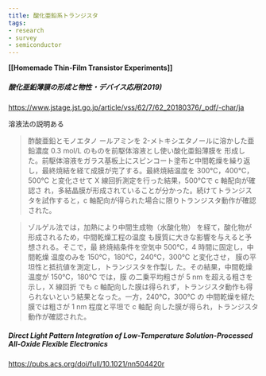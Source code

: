 ```yaml
---
title: 酸化亜鉛系トランジスタ
tags:
- research
- survey
- semiconductor
---
```



**[[Homemade Thin-Film Transistor Experiments]]**

##### 酸化亜鉛薄膜の形成と物性・デバイス応用(2019)

https://www.jstage.jst.go.jp/article/vss/62/7/62_20180376/_pdf/-char/ja

溶液法の説明ある

> 酢酸亜鉛とモノエタノ ールアミンを 2-メトキシエタノールに溶かした亜鉛濃度 0.3 mol/L のものを前駆体溶液とし使い酸化亜鉛薄膜を 形成した。前駆体溶液をガラス基板上にスピンコート塗布と中間乾燥を繰り返し，最終焼結を経て成膜が完了する。最終焼結温度を 300℃，400℃，500℃ と変化させて X 線回折測定を行った結果，500℃で c 軸配向が確認さ れ，多結晶膜が形成されていることが分かった。続けてトランジスタを試作すると，c 軸配向が得られた場合に限りトランジスタ動作が確認された。

> ゾルゲル法では，加熱により中間生成物（水酸化物） を経て，酸化物が形成されるため，中間乾燥工程の温度 も膜質に大きな影響を与えると予想される。そこで，最 終焼結条件を空気中 500℃，4 時間に固定し，中間乾燥 温度のみを 150℃，180℃，240℃，300℃ と変化させ， 膜の平坦性と抵抗値を測定し，トランジスタを作製し た。その結果，中間乾燥温度が 150℃，180℃ では，膜 の二乗平均粗さが 5 nm を超える粗さを示し，X 線回折 でも c 軸配向した膜は得られず，トランジスタ動作も得 られないという結果となった。一方，240℃，300℃ の 中間乾燥を経た膜では粗さが 1 nm 程度と平坦で c 軸配 向した膜が得られ，トランジスタ動作が確認された。



##### Direct Light Pattern Integration of Low-Temperature Solution-Processed All-Oxide Flexible Electronics

https://pubs.acs.org/doi/full/10.1021/nn504420r